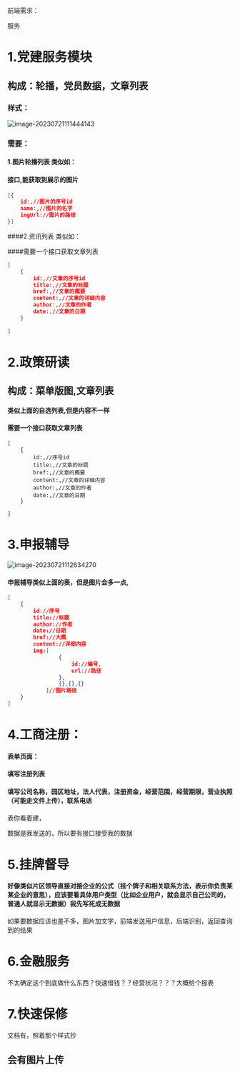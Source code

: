 前端需求：

服务







# 1.党建服务模块

## 构成：轮播，党员数据，文章列表

### 样式：

![image-20230721111444143](C:\Users\Gabriel\AppData\Roaming\Typora\typora-user-images\image-20230721111444143.png)

### 需要：

#### 1.图片轮播列表 类似如：

#### 接口,能获取到展示的图片

```json
[{
    id:,//图片的序号id
    name:,//图片的名字
    imgUrl://图片的路径
}]
```

####2.资讯列表 类似如：

####需要一个接口获取文章列表

```json
[
    {
        id:,//文章的序号id
        title:,//文章的标题
        bref:,//文章的概要
        content:,//文章的详细内容
        author:,//文章的作者
        date:,//文章的日期
    }
    
]
```

# 2.政策研读

## 构成：菜单版图,文章列表

#### 类似上面的自选列表,但是内容不一样

#### 需要一个接口获取文章列表

```
[
    {
        id:,//序号id
        title:,//文章的标题
        bref:,//文章的概要
        content:,//文章的详细内容
        author:,//文章的作者
        date:,//文章的日期
    }
    
]
```

# 3.申报辅导

![image-20230721112634270](C:\Users\Gabriel\AppData\Roaming\Typora\typora-user-images\image-20230721112634270.png)

#### 申报辅导类似上面的表，但是图片会多一点,

```json
[
	{
		id://序号
        title://标题
        author://作者
        date://日期
        bref://大概
        content://详细内容
        img:[
        		{
        			id://编号,
        	 		url://路径
    			},
    			{},{},{}
			]//图片路径
	}
]
```

# 4.工商注册：

#### 表单页面：

#### 填写注册列表

#### 填写公司名称，园区地址，法人代表，注册资金，经营范围，经营期限，营业执照（可能走文件上传），联系电话

表你看着建，

数据是我发送的，所以要有接口接受我的数据

# 5.挂牌督导
#### 好像类似片区领导直接对接企业的公式（挂个牌子和相关联系方法，表示你负责某某企业的意思），应该要看具体用户类型（比如企业用户，就会显示自己公司的，普通人就显示无数据）我先写死成无数据

如果要数据应该也差不多，图片加文字，前端发送用户信息，后端识别，返回查询到的结果



# 6.金融服务

不太确定这个到底做什么东西？快速借钱？？经营状况？？？大概给个报表

# 7.快速保修

文档有，照着那个样式抄

## 会有图片上传

